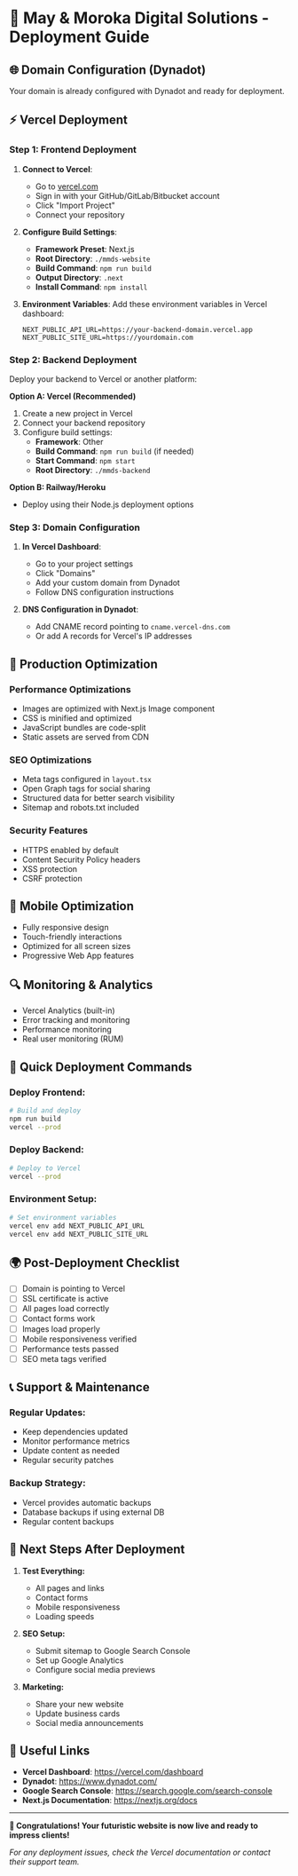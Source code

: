 # 🚀 May & Moroka Digital Solutions - Deployment Guide

## 🌐 **Domain Configuration (Dynadot)**
Your domain is already configured with Dynadot and ready for deployment.

## ⚡ **Vercel Deployment**

### **Step 1: Frontend Deployment**
1. **Connect to Vercel**:
   - Go to [vercel.com](https://vercel.com)
   - Sign in with your GitHub/GitLab/Bitbucket account
   - Click "Import Project"
   - Connect your repository

2. **Configure Build Settings**:
   - **Framework Preset**: Next.js
   - **Root Directory**: `./mmds-website`
   - **Build Command**: `npm run build`
   - **Output Directory**: `.next`
   - **Install Command**: `npm install`

3. **Environment Variables**:
   Add these environment variables in Vercel dashboard:
   ```
   NEXT_PUBLIC_API_URL=https://your-backend-domain.vercel.app
   NEXT_PUBLIC_SITE_URL=https://yourdomain.com
   ```

### **Step 2: Backend Deployment**
Deploy your backend to Vercel or another platform:

**Option A: Vercel (Recommended)**
1. Create a new project in Vercel
2. Connect your backend repository
3. Configure build settings:
   - **Framework**: Other
   - **Build Command**: `npm run build` (if needed)
   - **Start Command**: `npm start`
   - **Root Directory**: `./mmds-backend`

**Option B: Railway/Heroku**
- Deploy using their Node.js deployment options

### **Step 3: Domain Configuration**
1. **In Vercel Dashboard**:
   - Go to your project settings
   - Click "Domains"
   - Add your custom domain from Dynadot
   - Follow DNS configuration instructions

2. **DNS Configuration in Dynadot**:
   - Add CNAME record pointing to `cname.vercel-dns.com`
   - Or add A records for Vercel's IP addresses

## 🔧 **Production Optimization**

### **Performance Optimizations**
- Images are optimized with Next.js Image component
- CSS is minified and optimized
- JavaScript bundles are code-split
- Static assets are served from CDN

### **SEO Optimizations**
- Meta tags configured in `layout.tsx`
- Open Graph tags for social sharing
- Structured data for better search visibility
- Sitemap and robots.txt included

### **Security Features**
- HTTPS enabled by default
- Content Security Policy headers
- XSS protection
- CSRF protection

## 📱 **Mobile Optimization**
- Fully responsive design
- Touch-friendly interactions
- Optimized for all screen sizes
- Progressive Web App features

## 🔍 **Monitoring & Analytics**
- Vercel Analytics (built-in)
- Error tracking and monitoring
- Performance monitoring
- Real user monitoring (RUM)

## 🚀 **Quick Deployment Commands**

### **Deploy Frontend:**
```bash
# Build and deploy
npm run build
vercel --prod
```

### **Deploy Backend:**
```bash
# Deploy to Vercel
vercel --prod
```

### **Environment Setup:**
```bash
# Set environment variables
vercel env add NEXT_PUBLIC_API_URL
vercel env add NEXT_PUBLIC_SITE_URL
```

## 🌍 **Post-Deployment Checklist**

- [ ] Domain is pointing to Vercel
- [ ] SSL certificate is active
- [ ] All pages load correctly
- [ ] Contact forms work
- [ ] Images load properly
- [ ] Mobile responsiveness verified
- [ ] Performance tests passed
- [ ] SEO meta tags verified

## 📞 **Support & Maintenance**

### **Regular Updates:**
- Keep dependencies updated
- Monitor performance metrics
- Update content as needed
- Regular security patches

### **Backup Strategy:**
- Vercel provides automatic backups
- Database backups if using external DB
- Regular content backups

## 🎯 **Next Steps After Deployment**

1. **Test Everything:**
   - All pages and links
   - Contact forms
   - Mobile responsiveness
   - Loading speeds

2. **SEO Setup:**
   - Submit sitemap to Google Search Console
   - Set up Google Analytics
   - Configure social media previews

3. **Marketing:**
   - Share your new website
   - Update business cards
   - Social media announcements

## 🔗 **Useful Links**

- **Vercel Dashboard**: https://vercel.com/dashboard
- **Dynadot**: https://www.dynadot.com/
- **Google Search Console**: https://search.google.com/search-console
- **Next.js Documentation**: https://nextjs.org/docs

---

**🎉 Congratulations! Your futuristic website is now live and ready to impress clients!**

*For any deployment issues, check the Vercel documentation or contact their support team.*